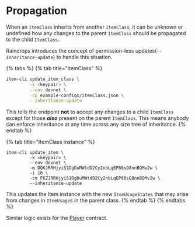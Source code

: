 # Propagation

When an `ItemClass` inherits from another `ItemClass`, it can be unknown or undefined how any changes to the parent `ItemClass` should be propagated to the child `ItemClass`.

Raindrops introduces the concept of permission-less updates(`--inheritance-update`) to handle this situation.

{% tabs %}
{% tab title="ItemClass" %}
```bash
item-cli update_item_class \
         -k <keypair> \
         --env devnet \
         -cp example-configs/itemClass.json \
         --inheritance-update
```

This tells the endpoint **not** to accept any changes to a child `ItemClass` except for those _**also**_ present on the parent `ItemClass`. This means anybody can enforce inheritance at any time across any size tree of inheritance.
{% endtab %}

{% tab title="ItemClass instance" %}
```
item-cli update_item \
         -k <keypair> \
         --env devnet \
         -m DQKJRRHjyiS1DgDuMWtdD2Cy2nbLqEP86sQ8nnBQMv2w \
         -i 10 \
         -cm FKZJRRHjyiS1DgDuMWtdD2Cy2nbLqEP86sQ8nnBQMv2w \
         --inheritance-update
```

This updates the Item instance with the new `ItemUsageStates` that may arise from changes in `ItemUsage`s in the parent class.
{% endtab %}
{% endtabs %}

Similar logic exists for the [Player](https://github.com/long-banana/raindrops-docs/blob/main/concepts/broken-reference/README.md) contract.

